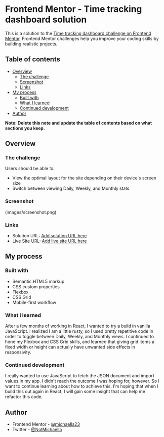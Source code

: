 # Frontend Mentor - Time tracking dashboard solution

This is a solution to the [Time tracking dashboard challenge on Frontend Mentor](https://www.frontendmentor.io/challenges/time-tracking-dashboard-UIQ7167Jw). Frontend Mentor challenges help you improve your coding skills by building realistic projects. 

## Table of contents

- [Overview](#overview)
  - [The challenge](#the-challenge)
  - [Screenshot](#screenshot)
  - [Links](#links)
- [My process](#my-process)
  - [Built with](#built-with)
  - [What I learned](#what-i-learned)
  - [Continued development](#continued-development)
- [Author](#author)


**Note: Delete this note and update the table of contents based on what sections you keep.**

## Overview

### The challenge

Users should be able to:

- View the optimal layout for the site depending on their device's screen size
- Switch between viewing Daily, Weekly, and Monthly stats

### Screenshot

(images/screenshot.png)

### Links

- Solution URL: [Add solution URL here](https://github.com/michaella23/time-tracking-dashboard-main)
- Live Site URL: [Add live site URL here](https://michaella23.github.io/time-tracking-dashboard-main/)

## My process

### Built with

- Semantic HTML5 markup
- CSS custom properties
- Flexbox
- CSS Grid
- Mobile-first workflow


### What I learned

After a few months of working in React, I wanted to try a build in vanilla JavaScript. I realized I am a little rusty, so I used pretty repetitive code in order to toggle between Daily, Weekly, and Monthly views. I continued to hone my Flexbox and CSS Grid skills, and learned that giving grid items a fixed width or height can actually have unwanted side effects in responsivity.

### Continued development

I really wanted to use JavaScript to fetch the JSON document and import values in my app. I didn't reach the outcome I was hoping for, however. So I want to continue learning about how to achieve this. I'm hoping that when I build this out again in React, I will gain some insight that can help me refactor this code.


## Author

- Frontend Mentor - [@michaella23](https://www.frontendmentor.io/profile/michaella23)
- Twitter - [@NotMichaella](https://www.twitter.com/NotMichaella)

